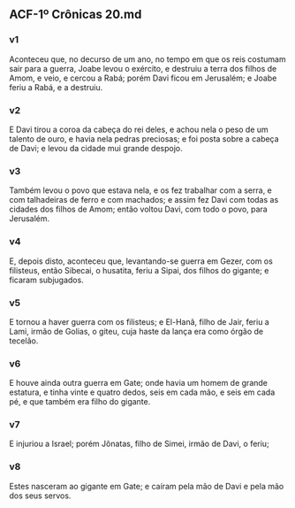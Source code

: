## ACF-1º Crônicas 20.md
### v1
 Aconteceu que, no decurso de um ano, no tempo em que os reis costumam sair para a guerra, Joabe levou o exército, e destruiu a terra dos filhos de Amom, e veio, e cercou a Rabá; porém Davi ficou em Jerusalém; e Joabe feriu a Rabá, e a destruiu.
### v2
 E Davi tirou a coroa da cabeça do rei deles, e achou nela o peso de um talento de ouro, e havia nela pedras preciosas; e foi posta sobre a cabeça de Davi; e levou da cidade mui grande despojo.
### v3
 Também levou o povo que estava nela, e os fez trabalhar com a serra, e com talhadeiras de ferro e com machados; e assim fez Davi com todas as cidades dos filhos de Amom; então voltou Davi, com todo o povo, para Jerusalém.
### v4
 E, depois disto, aconteceu que, levantando-se guerra em Gezer, com os filisteus, então Sibecai, o husatita, feriu a Sipai, dos filhos do gigante; e ficaram subjugados.
### v5
 E tornou a haver guerra com os filisteus; e El-Hanã, filho de Jair, feriu a Lami, irmão de Golias, o giteu, cuja haste da lança era como órgão de tecelão.
### v6
 E houve ainda outra guerra em Gate; onde havia um homem de grande estatura, e tinha vinte e quatro dedos, seis em cada mão, e seis em cada pé, e que também era filho do gigante.
### v7
 E injuriou a Israel; porém Jônatas, filho de Simei, irmão de Davi, o feriu;
### v8
 Estes nasceram ao gigante em Gate; e caíram pela mão de Davi e pela mão dos seus servos.
